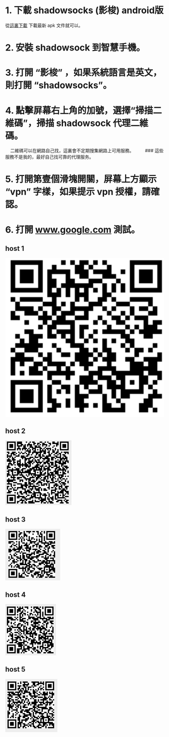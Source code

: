# 1. 下載 shadowsocks (影梭) android版
 從[這裏下載](https://github.com/shadowsocks/shadowsocks-android/releases)
 下載最新 apk 文件就可以。

# 2. 安裝 shadowsock 到智慧手機。

# 3. 打開 “影梭” ，如果系統語言是英文，則打開 “shadowsocks”。

# 4. 點擊屏幕右上角的加號，選擇“掃描二維碼”，掃描 shadowsock 代理二維碼。
     
     二維碼可以在網路自己找，這裏會不定期搜集網路上可用服務。
     
     ### 這些服務不是我的，最好自己找可靠的代理服务。
     
# 5. 打開第壹個滑塊開關，屏幕上方顯示 “vpn” 字樣，如果提示 vpn 授權，請確認。

# 6. 打開 www.google.com 測試。

## host 1
![HonKong server](./imgs/qr1.png)

## host 2
![Canada server](./imgs/qr2.png)

## host 3
![Canada server](./imgs/qr3.png)

## host 4
![Canada server](./imgs/qr4.png)

## host 5
![Canada server](./imgs/qr5.png)
